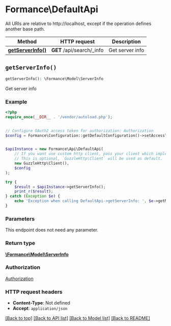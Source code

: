# Formance\DefaultApi

All URIs are relative to http://localhost, except if the operation defines another base path.

| Method | HTTP request | Description |
| ------------- | ------------- | ------------- |
| [**getServerInfo()**](DefaultApi.md#getServerInfo) | **GET** /api/search/_info | Get server info |


## `getServerInfo()`

```php
getServerInfo(): \Formance\Model\ServerInfo
```

Get server info

### Example

```php
<?php
require_once(__DIR__ . '/vendor/autoload.php');


// Configure OAuth2 access token for authorization: Authorization
$config = Formance\Configuration::getDefaultConfiguration()->setAccessToken('YOUR_ACCESS_TOKEN');


$apiInstance = new Formance\Api\DefaultApi(
    // If you want use custom http client, pass your client which implements `GuzzleHttp\ClientInterface`.
    // This is optional, `GuzzleHttp\Client` will be used as default.
    new GuzzleHttp\Client(),
    $config
);

try {
    $result = $apiInstance->getServerInfo();
    print_r($result);
} catch (Exception $e) {
    echo 'Exception when calling DefaultApi->getServerInfo: ', $e->getMessage(), PHP_EOL;
}
```

### Parameters

This endpoint does not need any parameter.

### Return type

[**\Formance\Model\ServerInfo**](../Model/ServerInfo.md)

### Authorization

[Authorization](../../README.md#Authorization)

### HTTP request headers

- **Content-Type**: Not defined
- **Accept**: `application/json`

[[Back to top]](#) [[Back to API list]](../../README.md#endpoints)
[[Back to Model list]](../../README.md#models)
[[Back to README]](../../README.md)
